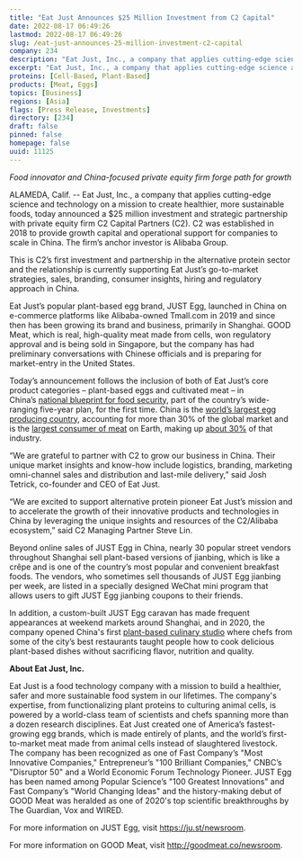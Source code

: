 ```yaml
---
title: "Eat Just Announces $25 Million Investment from C2 Capital"
date: 2022-08-17 06:49:26
lastmod: 2022-08-17 06:49:26
slug: /eat-just-announces-25-million-investment-c2-capital
company: 234
description: "Eat Just, Inc., a company that applies cutting-edge science and technology on a mission to create healthier, more sustainable foods, today announced a $25 million investment and strategic partnership with private equity firm C2 Capital Partners."
excerpt: "Eat Just, Inc., a company that applies cutting-edge science and technology on a mission to create healthier, more sustainable foods, today announced a $25 million investment and strategic partnership with private equity firm C2 Capital Partners."
proteins: [Cell-Based, Plant-Based]
products: [Meat, Eggs]
topics: [Business]
regions: [Asia]
flags: [Press Release, Investments]
directory: [234]
draft: false
pinned: false
homepage: false
uuid: 11125
---
```

<p><em>Food innovator and China-focused private equity firm forge path for growth</em></p>
<p>ALAMEDA, Calif. -- Eat Just, Inc., a company that applies cutting-edge science and technology on a mission to create healthier, more sustainable foods, today announced a $25 million investment and strategic partnership with private equity firm C2 Capital Partners (C2). C2 was established in 2018 to provide growth capital and operational support for companies to scale in China. The firm’s anchor investor is Alibaba Group.</p>
<p>This is C2’s first investment and partnership in the alternative protein sector and the relationship is currently supporting Eat Just’s go-to-market strategies, sales, branding, consumer insights, hiring and regulatory approach in China.</p>
<p>Eat Just’s popular plant-based egg brand, JUST Egg, launched in China on e-commerce platforms like Alibaba-owned Tmall.com in 2019 and since then has been growing its brand and business, primarily in Shanghai. GOOD Meat, which is real, high-quality meat made from cells, won regulatory approval and is being sold in Singapore, but the company has had preliminary conversations with Chinese officials and is preparing for market-entry in the United States.</p>
<p>Today’s announcement follows the inclusion of both of Eat Just’s core product categories – plant-based eggs and cultivated meat – in China’s <a href="https://time.com/6143109/china-future-of-cultivated-meat/">national blueprint for food security</a>, part of the country’s wide-ranging five-year plan, for the first time. China is the <a href="https://www.wattagnet.com/articles/44105-chinese-egg-companies-increasingly-large-scale">world’s largest egg producing country</a>, accounting for more than 30% of the global market and is the <a href="https://www.fas.usda.gov/data/livestock-and-poultry-world-markets-and-trade">largest consumer of meat</a> on Earth, making up <a href="https://stats.oecd.org/viewhtml.aspx?QueryId=66511&vh=0000&vf=0&l&il=&lang=en">about 30%</a> of that industry.</p>
<p>“We are grateful to partner with C2 to grow our business in China. Their unique market insights and know-how include logistics, branding, marketing omni-channel sales and distribution and last-mile delivery,” said Josh Tetrick, co-founder and CEO of Eat Just. </p>
<p>“We are excited to support alternative protein pioneer Eat Just’s mission and to accelerate the growth of their innovative products and technologies in China by leveraging the unique insights and resources of the C2/Alibaba ecosystem,” said C2 Managing Partner Steve Lin.</p>
<p>Beyond online sales of JUST Egg in China, nearly 30 popular street vendors throughout Shanghai sell plant-based versions of jianbing, which is like a crêpe and is one of the country’s most popular and convenient breakfast foods. The vendors, who sometimes sell thousands of JUST Egg jianbing per week, are listed in a specially designed WeChat mini program that allows users to gift JUST Egg jianbing coupons to their friends. </p>
<p>In addition, a custom-built JUST Egg caravan has made frequent appearances at weekend markets around Shanghai, and in 2020, the company opened China's first <a href="https://rachelgouk.com/future-food-studio-plant-based-cooking-with-just-egg/">plant-based culinary studio</a> where chefs from some of the city’s best restaurants taught people how to cook delicious plant-based dishes without sacrificing flavor, nutrition and quality. </p>
<p><strong>About Eat Just, Inc.</strong></p>
<p>Eat Just is a food technology company with a mission to build a healthier, safer and more sustainable food system in our lifetimes. The company's expertise, from functionalizing plant proteins to culturing animal cells, is powered by a world-class team of scientists and chefs spanning more than a dozen research disciplines. Eat Just created one of America’s fastest-growing egg brands, which is made entirely of plants, and the world’s first-to-market meat made from animal cells instead of slaughtered livestock. The company has been recognized as one of Fast Company’s "Most Innovative Companies," Entrepreneur’s "100 Brilliant Companies," CNBC’s "Disruptor 50" and a World Economic Forum Technology Pioneer. JUST Egg has been named among Popular Science’s "100 Greatest Innovations" and Fast Company’s "World Changing Ideas" and the history-making debut of GOOD Meat was heralded as one of 2020's top scientific breakthroughs by The Guardian, Vox and WIRED. </p>
<p>For more information on JUST Egg, visit <a href="https://ju.st/newsroom">https://ju.st/newsroom</a>.</p>
<p>For more information on GOOD Meat, visit <a href="http://goodmeat.co/newsroom">http://goodmeat.co/newsroom</a>.</p>
